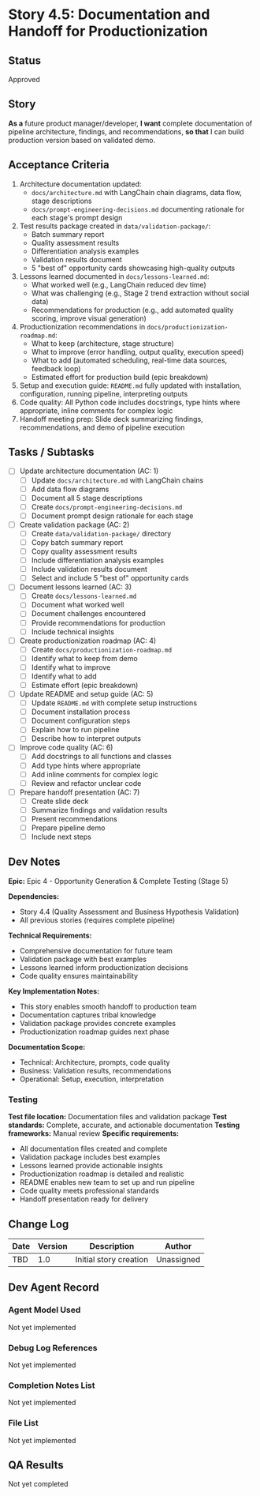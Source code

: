 # Story 4.5: Documentation and Handoff for Productionization

## Status
Approved

## Story
**As a** future product manager/developer,
**I want** complete documentation of pipeline architecture, findings, and recommendations,
**so that** I can build production version based on validated demo.

## Acceptance Criteria
1. Architecture documentation updated:
   - `docs/architecture.md` with LangChain chain diagrams, data flow, stage descriptions
   - `docs/prompt-engineering-decisions.md` documenting rationale for each stage's prompt design
2. Test results package created in `data/validation-package/`:
   - Batch summary report
   - Quality assessment results
   - Differentiation analysis examples
   - Validation results document
   - 5 "best of" opportunity cards showcasing high-quality outputs
3. Lessons learned documented in `docs/lessons-learned.md`:
   - What worked well (e.g., LangChain reduced dev time)
   - What was challenging (e.g., Stage 2 trend extraction without social data)
   - Recommendations for production (e.g., add automated quality scoring, improve visual generation)
4. Productionization recommendations in `docs/productionization-roadmap.md`:
   - What to keep (architecture, stage structure)
   - What to improve (error handling, output quality, execution speed)
   - What to add (automated scheduling, real-time data sources, feedback loop)
   - Estimated effort for production build (epic breakdown)
5. Setup and execution guide: `README.md` fully updated with installation, configuration, running pipeline, interpreting outputs
6. Code quality: All Python code includes docstrings, type hints where appropriate, inline comments for complex logic
7. Handoff meeting prep: Slide deck summarizing findings, recommendations, and demo of pipeline execution

## Tasks / Subtasks
- [ ] Update architecture documentation (AC: 1)
  - [ ] Update `docs/architecture.md` with LangChain chains
  - [ ] Add data flow diagrams
  - [ ] Document all 5 stage descriptions
  - [ ] Create `docs/prompt-engineering-decisions.md`
  - [ ] Document prompt design rationale for each stage
- [ ] Create validation package (AC: 2)
  - [ ] Create `data/validation-package/` directory
  - [ ] Copy batch summary report
  - [ ] Copy quality assessment results
  - [ ] Include differentiation analysis examples
  - [ ] Include validation results document
  - [ ] Select and include 5 "best of" opportunity cards
- [ ] Document lessons learned (AC: 3)
  - [ ] Create `docs/lessons-learned.md`
  - [ ] Document what worked well
  - [ ] Document challenges encountered
  - [ ] Provide recommendations for production
  - [ ] Include technical insights
- [ ] Create productionization roadmap (AC: 4)
  - [ ] Create `docs/productionization-roadmap.md`
  - [ ] Identify what to keep from demo
  - [ ] Identify what to improve
  - [ ] Identify what to add
  - [ ] Estimate effort (epic breakdown)
- [ ] Update README and setup guide (AC: 5)
  - [ ] Update `README.md` with complete setup instructions
  - [ ] Document installation process
  - [ ] Document configuration steps
  - [ ] Explain how to run pipeline
  - [ ] Describe how to interpret outputs
- [ ] Improve code quality (AC: 6)
  - [ ] Add docstrings to all functions and classes
  - [ ] Add type hints where appropriate
  - [ ] Add inline comments for complex logic
  - [ ] Review and refactor unclear code
- [ ] Prepare handoff presentation (AC: 7)
  - [ ] Create slide deck
  - [ ] Summarize findings and validation results
  - [ ] Present recommendations
  - [ ] Prepare pipeline demo
  - [ ] Include next steps

## Dev Notes

**Epic:** Epic 4 - Opportunity Generation & Complete Testing (Stage 5)

**Dependencies:**
- Story 4.4 (Quality Assessment and Business Hypothesis Validation)
- All previous stories (requires complete pipeline)

**Technical Requirements:**
- Comprehensive documentation for future team
- Validation package with best examples
- Lessons learned inform productionization decisions
- Code quality ensures maintainability

**Key Implementation Notes:**
- This story enables smooth handoff to production team
- Documentation captures tribal knowledge
- Validation package provides concrete examples
- Productionization roadmap guides next phase

**Documentation Scope:**
- Technical: Architecture, prompts, code quality
- Business: Validation results, recommendations
- Operational: Setup, execution, interpretation

### Testing
**Test file location:** Documentation files and validation package
**Test standards:** Complete, accurate, and actionable documentation
**Testing frameworks:** Manual review
**Specific requirements:**
- All documentation files created and complete
- Validation package includes best examples
- Lessons learned provide actionable insights
- Productionization roadmap is detailed and realistic
- README enables new team to set up and run pipeline
- Code quality meets professional standards
- Handoff presentation ready for delivery

## Change Log
| Date | Version | Description | Author |
|------|---------|-------------|--------|
| TBD | 1.0 | Initial story creation | Unassigned |

## Dev Agent Record

### Agent Model Used
Not yet implemented

### Debug Log References
Not yet implemented

### Completion Notes List
Not yet implemented

### File List
Not yet implemented

## QA Results
Not yet completed
